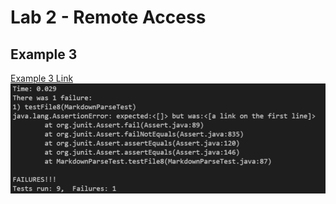 # Lab 2 - Remote Access

## Example 3
[Example 3 Link](https://github.com/kjchou324/CSE15L-TheLunaMoths/commit/b7029c715de1a2c0f3ca6fc9b3d551d9db32ed1f#diff-c703a0ec03474d601c6bf846740b293e0538bccf38d5f677a302457479e9c652)
![Failure3](images/lab-report-2/failure3.png)